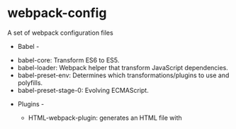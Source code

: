 # webpack-config
A set of webpack configuration files

- Babel - 
 * babel-core: Transform ES6 to ES5.
 * babel-loader: Webpack helper that transform JavaScript dependencies.
 * babel-preset-env: Determines which transformations/plugins to use and polyfills.
 * babel-preset-stage-0: Evolving ECMAScript.
 
- Plugins -
  * HTML-webpack-plugin: generates an HTML file with <script> injected and minifies the file

- Loaders -
  * css-loader: resolves css files.
  * style-loader: injects css content to <style> tag in the <head> element of the html

